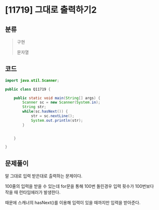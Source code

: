 # [11719] 그대로 출력하기2

## 분류
> 구현
>
> 문자열

## 코드
```java
import java.util.Scanner;

public class Q11719 {

	public static void main(String[] args) {
		Scanner sc = new Scanner(System.in);
		String str;
		while(sc.hasNext()) {
			str = sc.nextLine();
			System.out.println(str);
		}
		

	}

}

```

## 문제풀이

말 그대로 입력 받은대로 출력하는 문제이다. 

100줄의 입력을 받을 수 있는데 for문을 통해 100번 돌린경우 입력 횟수가 100번보다 작을 때 런타임에러가 발생한다. 

때문에 스캐너의 hasNext()를 이용해 입력이 있을 때까지만 입력을 받아준다.